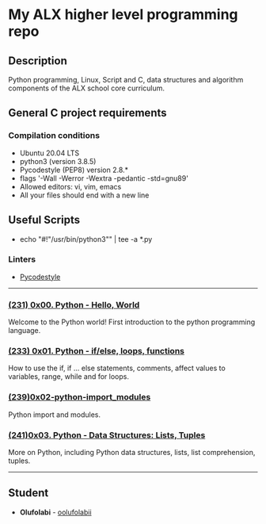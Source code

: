 # My ALX higher level programming repo

## Description

Python programming, Linux, Script and C, data structures and algorithm components of the ALX school core curriculum.

## General C project requirements

### Compilation conditions

* Ubuntu 20.04 LTS
* python3 (version 3.8.5)
* Pycodestyle (PEP8) version 2.8.*
* flags '-Wall -Werror -Wextra -pedantic -std=gnu89'
* Allowed editors: vi, vim, emacs
* All your files should end with a new line

## Useful Scripts

* echo "#!"/usr/bin/python3"" | tee -a *.py

### Linters

* [Pycodestyle](https://github.com/PyCQA/pycodestyle/issues/466)

---

### [(231)  0x00. Python - Hello, World](./0x00-python-hello_world/)

Welcome to the Python world! First introduction to the python programming language.

### [(233) 0x01. Python - if/else, loops, functions](./0x01-python-if_else_loops_functions)

How to use the if, if ... else statements, comments, affect values to variables, range, while and for loops.

### [(239)0x02-python-import_modules](./0x02-python-import_modules)

Python import and modules.

### [(241)0x03. Python - Data Structures: Lists, Tuples](./0x03-python-data_structures)

More on Python, including Python data structures, lists, list comprehension, tuples.

---

## Student

* **Olufolabi** - [oolufolabii](github.com/oolufolabii/)
